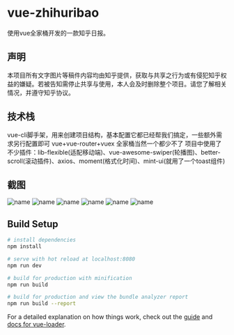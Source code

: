 # vue-zhihuribao

使用vue全家桶开发的一款知乎日报。

## 声明 

本项目所有文字图片等稿件内容均由知乎提供，获取与共享之行为或有侵犯知乎权益的嫌疑。若被告知需停止共享与使用，本人会及时删除整个项目。请您了解相关情况，并遵守知乎协议。

## 技术栈 

vue-cli脚手架，用来创建项目结构，基本配置它都已经帮我们搞定，一些额外需求另行配置即可
vue+vue-router+vuex 全家桶当然一个都少不了
项目中使用了不少插件：lib-flexible(适配移动端)、vue-awesome-swiper(轮播图)、better-scroll(滚动插件)、axios、moment(格式化时间)、mint-ui(就用了一个toast组件)  

## 截图 

![name](http://pij535fco.bkt.clouddn.com/pic1.png)
![name](http://pij535fco.bkt.clouddn.com/pic2.png)
![name](http://pij535fco.bkt.clouddn.com/pic3.png)
![name](http://pij535fco.bkt.clouddn.com/pic4.png)
![name](http://pij535fco.bkt.clouddn.com/pic5.png)
![name](http://pij535fco.bkt.clouddn.com/pic6.png)


## Build Setup

``` bash
# install dependencies
npm install

# serve with hot reload at localhost:8080
npm run dev

# build for production with minification
npm run build

# build for production and view the bundle analyzer report
npm run build --report
```

For a detailed explanation on how things work, check out the [guide](http://vuejs-templates.github.io/webpack/) and [docs for vue-loader](http://vuejs.github.io/vue-loader).
